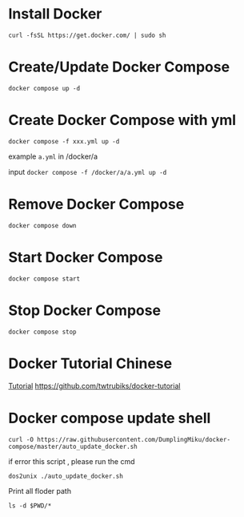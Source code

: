 # Install Docker
`curl -fsSL https://get.docker.com/ | sudo sh`
# Create/Update Docker Compose
`docker compose up -d`
# Create Docker Compose with yml
`docker compose -f xxx.yml up -d`

example `a.yml` in /docker/a

input `docker compose -f /docker/a/a.yml up -d`
# Remove Docker Compose
`docker compose down`
# Start Docker Compose
`docker compose start`
# Stop Docker Compose
`docker compose stop`
# Docker Tutorial Chinese
[Tutorial](https://github.com/twtrubiks/docker-tutorial) https://github.com/twtrubiks/docker-tutorial
# Docker compose update shell
`curl -O https://raw.githubusercontent.com/DumplingMiku/docker-compose/master/auto_update_docker.sh`

if error this script , please run the cmd

`dos2unix ./auto_update_docker.sh`

Print all floder path

`ls -d $PWD/*`
